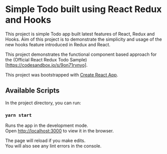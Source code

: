 # Simple Todo built using React Redux and Hooks

This project is simple Todo app built latest features of React, Redux and Hooks. Aim of this project is to demonstrate the simplicity and usage of the new hooks feature introduced in Redux and React. 

This project demonstrates the functional component based approach for the (Official React Redux Todo Sample)[https://codesandbox.io/s/9on71rvnyo].

This project was bootstrapped with [Create React App](https://github.com/facebook/create-react-app).

## Available Scripts

In the project directory, you can run:

### `yarn start`

Runs the app in the development mode.\
Open [http://localhost:3000](http://localhost:3000) to view it in the browser.

The page will reload if you make edits.\
You will also see any lint errors in the console.
